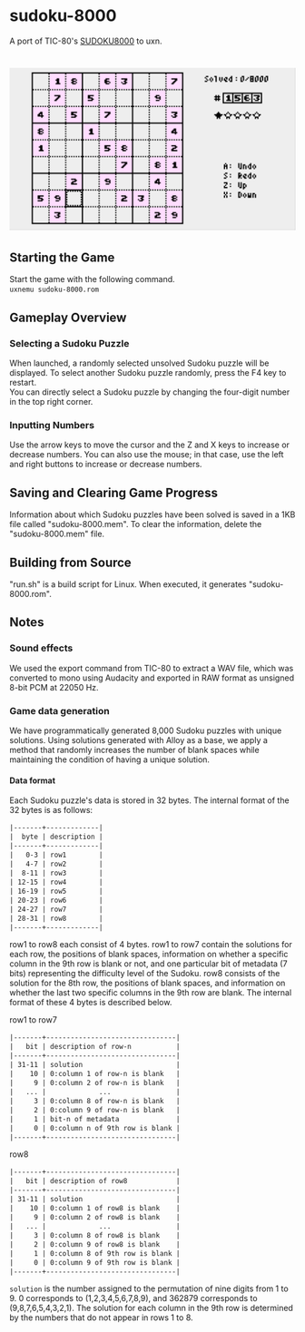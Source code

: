 # sudoku-8000
A port of TIC-80's [SUDOKU8000](https://tic80.com/play?cart=4203) to uxn.
# ![Screenshot](./screenshot.png)
## Starting the Game
Start the game with the following command.  
```uxnemu sudoku-8000.rom```
## Gameplay Overview
### Selecting a Sudoku Puzzle 
When launched, a randomly selected unsolved Sudoku puzzle will be displayed. To select another Sudoku puzzle randomly, press the F4 key to restart.  
You can directly select a Sudoku puzzle by changing the four-digit number in the top right corner.  
### Inputting Numbers
Use the arrow keys to move the cursor and the Z and X keys to increase or decrease numbers. You can also use the mouse; in that case, use the left and right buttons to increase or decrease numbers.
## Saving and Clearing Game Progress
Information about which Sudoku puzzles have been solved is saved in a 1KB file called "sudoku-8000.mem". To clear the information, delete the "sudoku-8000.mem" file.
## Building from Source
"run.sh" is a build script for Linux. When executed, it generates "sudoku-8000.rom".
## Notes
### Sound effects
We used the export command from TIC-80 to extract a WAV file, which was converted to mono using Audacity and exported in RAW format as unsigned 8-bit PCM at 22050 Hz.
### Game data generation
We have programmatically generated 8,000 Sudoku puzzles with unique solutions. Using solutions generated with Alloy as a base, we apply a method that randomly increases the number of blank spaces while maintaining the condition of having a unique solution.
#### Data format
Each Sudoku puzzle's data is stored in 32 bytes. The internal format of the 32 bytes is as follows:  
```
|-------+-------------|
|  byte | description |
|-------+-------------|
|   0-3 | row1        |
|   4-7 | row2        |
|  8-11 | row3        |
| 12-15 | row4        |
| 16-19 | row5        |
| 20-23 | row6        |
| 24-27 | row7        |
| 28-31 | row8        |
|-------+-------------|
```
row1 to row8 each consist of 4 bytes. row1 to row7 contain the solutions for each row, the positions of blank spaces, information on whether a specific column in the 9th row is blank or not, and one particular bit of metadata (7 bits) representing the difficulty level of the Sudoku. row8 consists of the solution for the 8th row, the positions of blank spaces, and information on whether the last two specific columns in the 9th row are blank. The internal format of these 4 bytes is described below.

row1 to row7
```
|-------+--------------------------------|
|   bit | description of row-n           |
|-------+--------------------------------|
| 31-11 | solution                       |
|    10 | 0:column 1 of row-n is blank   |
|     9 | 0:column 2 of row-n is blank   |
|   ... |             ...                |
|     3 | 0:column 8 of row-n is blank   |
|     2 | 0:column 9 of row-n is blank   |
|     1 | bit-n of metadata              |
|     0 | 0:column n of 9th row is blank |
|-------+--------------------------------|
```
row8
```
|-------+--------------------------------|
|   bit | description of row8            |
|-------+--------------------------------|
| 31-11 | solution                       |
|    10 | 0:column 1 of row8 is blank    |
|     9 | 0:column 2 of row8 is blank    |
|   ... |             ...                |
|     3 | 0:column 8 of row8 is blank    |
|     2 | 0:column 9 of row8 is blank    |
|     1 | 0:column 8 of 9th row is blank |
|     0 | 0:column 9 of 9th row is blank |
|-------+--------------------------------|
```
`solution` is the number assigned to the permutation of nine digits from 1 to 9. 0 corresponds to (1,2,3,4,5,6,7,8,9), and 362879 corresponds to (9,8,7,6,5,4,3,2,1).
The solution for each column in the 9th row is determined by the numbers that do not appear in rows 1 to 8.
